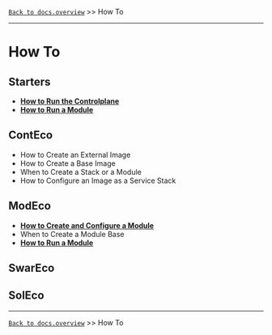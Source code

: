 [`Back to docs.overview`](../README.md) >> How To

-----
# How To

## Starters

* [__How to Run the Controlplane__](./how-to/HOW-TO-RUN-THE-CONTROLPLANE.md)  
* [__How to Run a Module__](./how-to/HOW-TO-RUN-A-MODULE.md)  

## ContEco

* How to Create an External Image
* How to Create a Base Image
* When to Create a Stack or a Module
* How to Configure an Image as a Service Stack

## ModEco

* [__How to Create and Configure a Module__](./how-to/HOW-TO-CREATE-AND-CONFIGURE-A-MODULE.md)  
* When to Create a Module Base
* [__How to Run a Module__](./how-to/HOW-TO-RUN-A-MODULE.md)  

## SwarEco

## SolEco

-----
[`Back to docs.overview`](../README.md) >> How To

